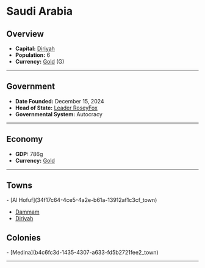 <!--UNDEDITED FILE, remove this entire line if this file has been edited!-->
# <!--NAME-->Saudi Arabia<!--NAME-->

## Overview

- **Capital:** <!--CAPITAL_LINK-->[Diriyah](f357d68c-b918-4b4a-ab11-a9a58a1d0aad_town)<!--CAPITAL_LINK-->
- **Population:** <!--POPULATION-->6<!--POPULATION-->
- **Currency:** <!--CURRENCY_LINK-->[Gold](Gold_currency)<!--CURRENCY_LINK--> (<!--CURRENCY_ABV-->G<!--CURRENCY_ABV-->)

---

## Government

- **Date Founded:** <!--FOUNDED-->December 15, 2024<!--FOUNDED-->
- **Head of State:** <!--LEADER_TITLE_LINK-->[Leader RoseyFox](RoseyFox_user)<!--LEADER_TITLE_LINK-->
- **Governmental System:** <!--GOVERNMENT-->Autocracy<!--GOVERNMENT-->

---

## Economy

- **GDP:** <!--GDP-->786g<!--GDP-->
- **Currency:** <!--CURRENCY_LINK-->[Gold](Gold_currency)<!--CURRENCY_LINK-->

---

## Towns

<!--TOWNS-->- [Al Hofuf](34f17c64-4ce5-4a2e-b61a-13912af1c3cf_town)
- [Dammam](bfdd315b-76cf-43b5-b4a2-2dced3dc0849_town)
- [Diriyah](f357d68c-b918-4b4a-ab11-a9a58a1d0aad_town)<!--TOWNS-->

## Colonies

<!--COLONIES-->- [Medina](b4c6fc3d-1435-4307-a633-fd5b2721fee2_town)<!--COLONIES-->

---
